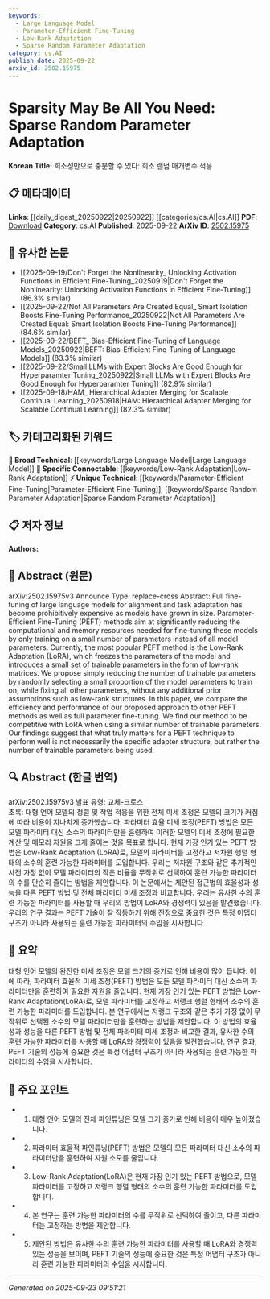 ```yaml
---
keywords:
  - Large Language Model
  - Parameter-Efficient Fine-Tuning
  - Low-Rank Adaptation
  - Sparse Random Parameter Adaptation
category: cs.AI
publish_date: 2025-09-22
arxiv_id: 2502.15975
---
```


<!-- KEYWORD_LINKING_METADATA:
{
  "processed_timestamp": "2025-09-23T09:51:21.436506",
  "vocabulary_version": "1.0",
  "selected_keywords": [
    "Large Language Model",
    "Parameter-Efficient Fine-Tuning",
    "Low-Rank Adaptation",
    "Sparse Random Parameter Adaptation"
  ],
  "rejected_keywords": [],
  "similarity_scores": {
    "Large Language Model": 0.85,
    "Parameter-Efficient Fine-Tuning": 0.78,
    "Low-Rank Adaptation": 0.81,
    "Sparse Random Parameter Adaptation": 0.79
  },
  "extraction_method": "AI_prompt_based",
  "budget_applied": true,
  "candidates_json": {
    "candidates": [
      {
        "surface": "Large Language Models",
        "canonical": "Large Language Model",
        "aliases": [
          "LLMs"
        ],
        "category": "broad_technical",
        "rationale": "Central to the paper's discussion on parameter-efficient fine-tuning.",
        "novelty_score": 0.45,
        "connectivity_score": 0.88,
        "specificity_score": 0.65,
        "link_intent_score": 0.85
      },
      {
        "surface": "Parameter-Efficient Fine-Tuning",
        "canonical": "Parameter-Efficient Fine-Tuning",
        "aliases": [
          "PEFT"
        ],
        "category": "unique_technical",
        "rationale": "Key concept introduced for reducing computational resources in model adaptation.",
        "novelty_score": 0.72,
        "connectivity_score": 0.67,
        "specificity_score": 0.82,
        "link_intent_score": 0.78
      },
      {
        "surface": "Low-Rank Adaptation",
        "canonical": "Low-Rank Adaptation",
        "aliases": [
          "LoRA"
        ],
        "category": "specific_connectable",
        "rationale": "A prominent method compared against in the paper, relevant for linking to similar adaptation techniques.",
        "novelty_score": 0.55,
        "connectivity_score": 0.79,
        "specificity_score": 0.73,
        "link_intent_score": 0.81
      },
      {
        "surface": "Sparse Random Parameter Adaptation",
        "canonical": "Sparse Random Parameter Adaptation",
        "aliases": [],
        "category": "unique_technical",
        "rationale": "The novel approach proposed by the authors, central to the paper's contribution.",
        "novelty_score": 0.85,
        "connectivity_score": 0.65,
        "specificity_score": 0.88,
        "link_intent_score": 0.79
      }
    ],
    "ban_list_suggestions": [
      "method",
      "performance",
      "efficiency"
    ]
  },
  "decisions": [
    {
      "candidate_surface": "Large Language Models",
      "resolved_canonical": "Large Language Model",
      "decision": "linked",
      "scores": {
        "novelty": 0.45,
        "connectivity": 0.88,
        "specificity": 0.65,
        "link_intent": 0.85
      }
    },
    {
      "candidate_surface": "Parameter-Efficient Fine-Tuning",
      "resolved_canonical": "Parameter-Efficient Fine-Tuning",
      "decision": "linked",
      "scores": {
        "novelty": 0.72,
        "connectivity": 0.67,
        "specificity": 0.82,
        "link_intent": 0.78
      }
    },
    {
      "candidate_surface": "Low-Rank Adaptation",
      "resolved_canonical": "Low-Rank Adaptation",
      "decision": "linked",
      "scores": {
        "novelty": 0.55,
        "connectivity": 0.79,
        "specificity": 0.73,
        "link_intent": 0.81
      }
    },
    {
      "candidate_surface": "Sparse Random Parameter Adaptation",
      "resolved_canonical": "Sparse Random Parameter Adaptation",
      "decision": "linked",
      "scores": {
        "novelty": 0.85,
        "connectivity": 0.65,
        "specificity": 0.88,
        "link_intent": 0.79
      }
    }
  ]
}
-->

# Sparsity May Be All You Need: Sparse Random Parameter Adaptation

**Korean Title:** 희소성만으로 충분할 수 있다: 희소 랜덤 매개변수 적응

## 📋 메타데이터

**Links**: [[daily_digest_20250922|20250922]] [[categories/cs.AI|cs.AI]]
**PDF**: [Download](https://arxiv.org/pdf/2502.15975.pdf)
**Category**: cs.AI
**Published**: 2025-09-22
**ArXiv ID**: [2502.15975](https://arxiv.org/abs/2502.15975)

## 🔗 유사한 논문
- [[2025-09-19/Don't Forget the Nonlinearity_ Unlocking Activation Functions in Efficient Fine-Tuning_20250919|Don't Forget the Nonlinearity: Unlocking Activation Functions in Efficient Fine-Tuning]] (86.3% similar)
- [[2025-09-22/Not All Parameters Are Created Equal_ Smart Isolation Boosts Fine-Tuning Performance_20250922|Not All Parameters Are Created Equal: Smart Isolation Boosts Fine-Tuning Performance]] (84.6% similar)
- [[2025-09-22/BEFT_ Bias-Efficient Fine-Tuning of Language Models_20250922|BEFT: Bias-Efficient Fine-Tuning of Language Models]] (83.3% similar)
- [[2025-09-22/Small LLMs with Expert Blocks Are Good Enough for Hyperparamter Tuning_20250922|Small LLMs with Expert Blocks Are Good Enough for Hyperparamter Tuning]] (82.9% similar)
- [[2025-09-18/HAM_ Hierarchical Adapter Merging for Scalable Continual Learning_20250918|HAM: Hierarchical Adapter Merging for Scalable Continual Learning]] (82.3% similar)

## 🏷️ 카테고리화된 키워드
**🧠 Broad Technical**: [[keywords/Large Language Model|Large Language Model]]
**🔗 Specific Connectable**: [[keywords/Low-Rank Adaptation|Low-Rank Adaptation]]
**⚡ Unique Technical**: [[keywords/Parameter-Efficient Fine-Tuning|Parameter-Efficient Fine-Tuning]], [[keywords/Sparse Random Parameter Adaptation|Sparse Random Parameter Adaptation]]

## 📋 저자 정보

**Authors:** 

## 📄 Abstract (원문)

arXiv:2502.15975v3 Announce Type: replace-cross 
Abstract: Full fine-tuning of large language models for alignment and task adaptation has become prohibitively expensive as models have grown in size. Parameter-Efficient Fine-Tuning (PEFT) methods aim at significantly reducing the computational and memory resources needed for fine-tuning these models by only training on a small number of parameters instead of all model parameters. Currently, the most popular PEFT method is the Low-Rank Adaptation (LoRA), which freezes the parameters of the model and introduces a small set of trainable parameters in the form of low-rank matrices. We propose simply reducing the number of trainable parameters by randomly selecting a small proportion of the model parameters to train on, while fixing all other parameters, without any additional prior assumptions such as low-rank structures. In this paper, we compare the efficiency and performance of our proposed approach to other PEFT methods as well as full parameter fine-tuning. We find our method to be competitive with LoRA when using a similar number of trainable parameters. Our findings suggest that what truly matters for a PEFT technique to perform well is not necessarily the specific adapter structure, but rather the number of trainable parameters being used.

## 🔍 Abstract (한글 번역)

arXiv:2502.15975v3 발표 유형: 교체-크로스  
초록: 대형 언어 모델의 정렬 및 작업 적응을 위한 전체 미세 조정은 모델의 크기가 커짐에 따라 비용이 지나치게 증가했습니다. 파라미터 효율 미세 조정(PEFT) 방법은 모든 모델 파라미터 대신 소수의 파라미터만을 훈련하여 이러한 모델의 미세 조정에 필요한 계산 및 메모리 자원을 크게 줄이는 것을 목표로 합니다. 현재 가장 인기 있는 PEFT 방법은 Low-Rank Adaptation (LoRA)로, 모델의 파라미터를 고정하고 저차원 행렬 형태의 소수의 훈련 가능한 파라미터를 도입합니다. 우리는 저차원 구조와 같은 추가적인 사전 가정 없이 모델 파라미터의 작은 비율을 무작위로 선택하여 훈련 가능한 파라미터의 수를 단순히 줄이는 방법을 제안합니다. 이 논문에서는 제안된 접근법의 효율성과 성능을 다른 PEFT 방법 및 전체 파라미터 미세 조정과 비교합니다. 우리는 유사한 수의 훈련 가능한 파라미터를 사용할 때 우리의 방법이 LoRA와 경쟁력이 있음을 발견했습니다. 우리의 연구 결과는 PEFT 기술이 잘 작동하기 위해 진정으로 중요한 것은 특정 어댑터 구조가 아니라 사용되는 훈련 가능한 파라미터의 수임을 시사합니다.

## 📝 요약

대형 언어 모델의 완전한 미세 조정은 모델 크기의 증가로 인해 비용이 많이 듭니다. 이에 따라, 파라미터 효율적 미세 조정(PEFT) 방법은 모든 모델 파라미터 대신 소수의 파라미터만을 훈련하여 필요한 자원을 줄입니다. 현재 가장 인기 있는 PEFT 방법은 Low-Rank Adaptation(LoRA)로, 모델 파라미터를 고정하고 저랭크 행렬 형태의 소수의 훈련 가능한 파라미터를 도입합니다. 본 연구에서는 저랭크 구조와 같은 추가 가정 없이 무작위로 선택된 소수의 모델 파라미터만을 훈련하는 방법을 제안합니다. 이 방법의 효율성과 성능을 다른 PEFT 방법 및 전체 파라미터 미세 조정과 비교한 결과, 유사한 수의 훈련 가능한 파라미터를 사용할 때 LoRA와 경쟁력이 있음을 발견했습니다. 연구 결과, PEFT 기술의 성능에 중요한 것은 특정 어댑터 구조가 아니라 사용되는 훈련 가능한 파라미터의 수임을 시사합니다.

## 🎯 주요 포인트

- 1. 대형 언어 모델의 전체 파인튜닝은 모델 크기 증가로 인해 비용이 매우 높아졌습니다.
- 2. 파라미터 효율적 파인튜닝(PEFT) 방법은 모델의 모든 파라미터 대신 소수의 파라미터만을 훈련하여 자원 소모를 줄입니다.
- 3. Low-Rank Adaptation(LoRA)은 현재 가장 인기 있는 PEFT 방법으로, 모델 파라미터를 고정하고 저랭크 행렬 형태의 소수의 훈련 가능한 파라미터를 도입합니다.
- 4. 본 연구는 훈련 가능한 파라미터의 수를 무작위로 선택하여 줄이고, 다른 파라미터는 고정하는 방법을 제안합니다.
- 5. 제안된 방법은 유사한 수의 훈련 가능한 파라미터를 사용할 때 LoRA와 경쟁력 있는 성능을 보이며, PEFT 기술의 성능에 중요한 것은 특정 어댑터 구조가 아니라 훈련 가능한 파라미터의 수임을 시사합니다.


---

*Generated on 2025-09-23 09:51:21*